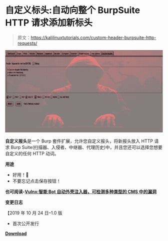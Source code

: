 # 自定义标头:自动向整个 BurpSuite HTTP 请求添加新标头

> 原文：<https://kalilinuxtutorials.com/custom-header-burpsuite-http-requests/>

[![Custom Header : Automatic Add New Header To Entire BurpSuite HTTP Requests](img//de8d87d3f5de195dc6228e526473ae30.png "Custom Header : Automatic Add New Header To Entire BurpSuite HTTP Requests")](https://1.bp.blogspot.com/-iINkUozdvuU/XdYdssxIPmI/AAAAAAAADhU/yJROU31cM1gF3brkSVNgBAMjt3JojNeNwCLcBGAsYHQ/s1600/Custom%2BHeader%2B%25281%2529.png)

**自定义报头**是一个 Burp 套件扩展，允许您自定义报头，将新报头放入 HTTP 请求 Burp Suite(扫描器、入侵者、中继器、代理历史)中，并且您还可以选择您想要自定义的任何 HTTP 动词。

**用途**

*   好用！🙂
*   不要忘记点击保存按钮！

**也可阅读-[Vulnx:智能 Bot 自动外壳注入器，可检测多种类型的 CMS 中的漏洞](https://kalilinuxtutorials.com/vulnx-intelligent-bot-auto-shell-injector/)**

**变更日志**

【2019 年 10 月 24 日–1.0 版

*   首次公开发行

[**Download**](https://github.com/mirfansulaiman/CustomHeader)